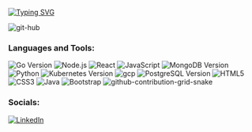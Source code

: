 [![Typing SVG](https://readme-typing-svg.demolab.com?font=Fira+Code&pause=1000&color=5B3AF7&width=435&lines=Hi%2C+I'm+Amir%2C+a+Software+Engineer++)](https://git.io/typing-svg)

![git-hub](https://media.tenor.com/zn8iyusePtgAAAAC/joy.gif)

 ### Languages and Tools:

![Go Version](https://img.shields.io/badge/go-%201.21-blue?style=for-the-badge&scale=1.2)
![Node.js](https://img.shields.io/badge/node.js-%23000000.svg?style=for-the-badge&logo=node.js&logoColor=green)
![React](https://img.shields.io/badge/react-%2320232a.svg?style=for-the-badge&logo=react&logoColor=%2361DAFB)
![JavaScript](https://img.shields.io/badge/javascript-%23323330.svg?style=for-the-badge&logo=javascript&logoColor=%23F7DF1E)
![MongoDB Version](https://img.shields.io/badge/MongoDB-%205.0-green?style=for-the-badge&scale=1.3)
![Python](https://img.shields.io/badge/Python-%23777BB4.svg?style=for-the-badge&logo=Python&logoColor=white)
![Kubernetes Version](https://img.shields.io/badge/Kubernetes-%20v1.25-navy?style=for-the-badge&scale=1.3)
![gcp](https://img.shields.io/badge/gcp-%2300f.svg?style=for-the-badge&logo=gcp&logoColor=green)
![PostgreSQL Version](https://img.shields.io/badge/PostgreSQL-%2015.3-teal?style=for-the-badge&scale=1.2)
![HTML5](https://img.shields.io/badge/html5-%23E34F26.svg?style=for-the-badge&logo=html5&logoColor=white)
![CSS3](https://img.shields.io/badge/css3-%231572B6.svg?style=for-the-badge&logo=css3&logoColor=white)
![Java](https://img.shields.io/badge/java-%23ED8B00.svg?style=for-the-badge&logo=java&logoColor=white)
![Bootstrap](https://img.shields.io/badge/bootstrap-%23563D7C.svg?style=for-the-badge&logo=bootstrap&logoColor=white)
![github-contribution-grid-snake](https://user-images.githubusercontent.com/89845641/218791674-c52db856-24d2-429f-8867-170c365730d1.svg)

### Socials:
[![LinkedIn](https://img.shields.io/badge/-LinkedIn-090909?style=for-the-badge&logo=linkedin&logoColor=007BB6)](https://www.linkedin.com/in/amirnabaei)
